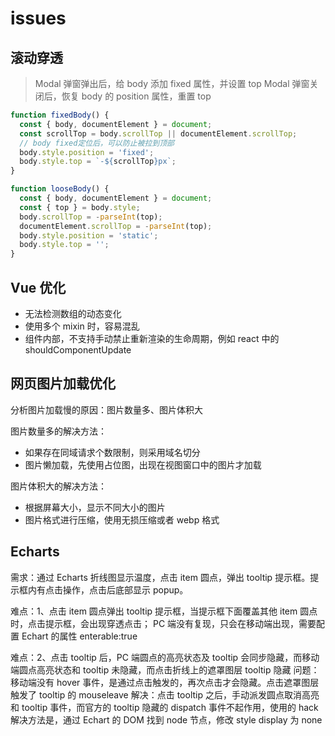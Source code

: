 <!--
 * @Author: your name
 * @Date: 2021-06-23 16:28:33
 * @LastEditTime: 2021-08-23 16:56:43
 * @LastEditors: Please set LastEditors
 * @Description: In User Settings Edit
 * @FilePath: \vue-note\Tips\issues.md
-->

# issues

## 滚动穿透

> Modal 弹窗弹出后，给 body 添加 fixed 属性，并设置 top
> Modal 弹窗关闭后，恢复 body 的 position 属性，重置 top

```js
function fixedBody() {
  const { body, documentElement } = document;
  const scrollTop = body.scrollTop || documentElement.scrollTop;
  // body fixed定位后，可以防止被拉到顶部
  body.style.position = 'fixed';
  body.style.top = `-${scrollTop}px`;
}

function looseBody() {
  const { body, documentElement } = document;
  const { top } = body.style;
  body.scrollTop = -parseInt(top);
  documentElement.scrollTop = -parseInt(top);
  body.style.position = 'static';
  body.style.top = '';
}
```

## Vue 优化

- 无法检测数组的动态变化
- 使用多个 mixin 时，容易混乱
- 组件内部，不支持手动禁止重新渲染的生命周期，例如 react 中的 shouldComponentUpdate

## 网页图片加载优化

分析图片加载慢的原因：图片数量多、图片体积大

图片数量多的解决方法：

- 如果存在同域请求个数限制，则采用域名切分
- 图片懒加载，先使用占位图，出现在视图窗口中的图片才加载

图片体积大的解决方法：

- 根据屏幕大小，显示不同大小的图片
- 图片格式进行压缩，使用无损压缩或者 webp 格式

## Echarts

需求：通过 Echarts 折线图显示温度，点击 item 圆点，弹出 tooltip 提示框。提示框内有点击操作，点击后底部显示 popup。

难点：1、点击 item 圆点弹出 tooltip 提示框，当提示框下面覆盖其他 item 圆点时，点击提示框，会出现穿透点击；
PC 端没有复现，只会在移动端出现，需要配置 Echart 的属性 enterable:true

难点：2、点击 tooltip 后，PC 端圆点的高亮状态及 tooltip 会同步隐藏，而移动端圆点高亮状态和 tooltip 未隐藏，而点击折线上的遮罩图层 tooltip 隐藏
问题：移动端没有 hover 事件，是通过点击触发的，再次点击才会隐藏。点击遮罩图层触发了 tooltip 的 mouseleave
解决：点击 tooltip 之后，手动派发圆点取消高亮和 tooltip 事件，而官方的 tooltip 隐藏的 dispatch 事件不起作用，使用的 hack 解决方法是，通过 Echart 的 DOM 找到 node 节点，修改 style display 为 none
